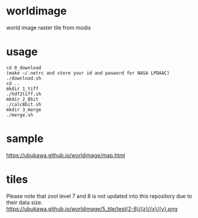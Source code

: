 # worldimage
world image raster tile from modis


# usage
```
cd 0_download
(make ~/.netrc and store your id and pasword for NASA LPDAAC)
./download.sh
cd ..
mkdir 1_tiff
./hdf2tiff.sh
mkdir 2_8bit
./calc8bit.sh
mkdir 3_merge
./merge.sh
```


# sample
https://ubukawa.github.io/worldimage/map.html


# tiles
Please note that zool level 7 and 8 is not updated into this repository due to their data size.  
https://ubukawa.github.io/worldimage/5_tile/test(2-8)/{z}/{x}/{y}.png
